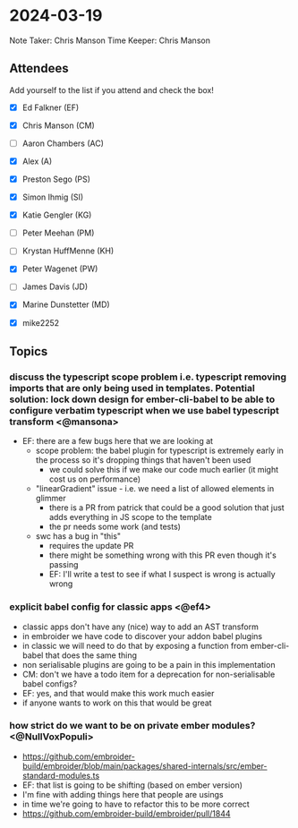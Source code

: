 # 2024-03-19

Note Taker: Chris Manson
Time Keeper: Chris Manson

## Attendees

Add yourself to the list if you attend and check the box!

- [x] Ed Falkner (EF)
- [x] Chris Manson (CM)
- [ ] Aaron Chambers (AC)
- [x] Alex (A)
- [x] Preston Sego (PS)
- [x] Simon Ihmig (SI)
- [x] Katie Gengler (KG)
- [ ] Peter Meehan (PM)
- [ ] Krystan HuffMenne (KH)
- [x] Peter Wagenet (PW)
- [ ] James Davis (JD)
- [x] Marine Dunstetter (MD)
- [x] mike2252


## Topics

### discuss the typescript scope problem i.e. typescript removing imports that are only being used in templates. Potential solution: lock down design for ember-cli-babel to be able to configure verbatim typescript when we use babel typescript transform <@mansona>

- EF: there are a few bugs here that we are looking at
  - scope problem: the babel plugin for typescript is extremely early in the process so it's dropping things that haven't been used
    - we could solve this if we make our code much earlier (it might cost us on performance)
  - "linearGradient" issue - i.e. we need a list of allowed elements in glimmer
    - there is a PR from patrick that could be a good solution that just adds everything in JS scope to the template
    - the pr needs some work (and tests)
  - swc has a bug in "this" 
    - requires the update PR
    - there might be something wrong with this PR even though it's passing
    - EF: I'll write a test to see if what I suspect is wrong is actually wrong

### explicit babel config for classic apps <@ef4>

- classic apps don't have any (nice) way to add an AST transform
- in embroider we have code to discover your addon babel plugins
- in classic we will need to do that by exposing a function from ember-cli-babel that does the same thing
- non serialisable plugins are going to be a pain in this implementation
- CM: don't we have a todo item for a deprecation for non-serialisable babel configs? 
- EF: yes, and that would make this work much easier
- if anyone wants to work on this that would be great

### how strict do we want to be on private ember modules? <@NullVoxPopuli>

- https://github.com/embroider-build/embroider/blob/main/packages/shared-internals/src/ember-standard-modules.ts
- EF: that list is going to be shifting (based on ember version)
- I'm fine with adding things here that people are usings
- in time we're going to have to refactor this to be more correct
- https://github.com/embroider-build/embroider/pull/1844



